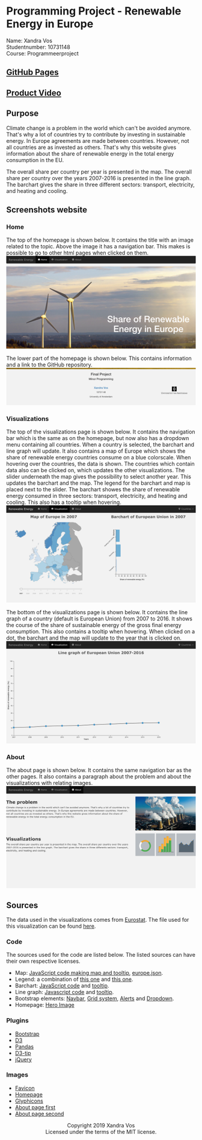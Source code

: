 # Programming Project - Renewable Energy in Europe

Name: Xandra Vos  
Studentnumber: 10731148  
Course: Programmeerproject

## [GitHub Pages](https://xandravos.github.io/project/)

## [Product Video](https://youtu.be/h_hzxvu8Hh4)

## Purpose
Climate change is a problem in the world which can't be
avoided anymore. That's why a lot of countries try to
contribute by investing in sustainable energy. In Europe
agreements are made between countries. However, not all
countries are as invested as others. That's why this
website gives information about the share of renewable
energy in the total energy consumption in the EU.

The overall share per country per year is presented in the
map. The overall share per country over the years 2007-2016
is presented in the line graph. The barchart gives the share
in three different sectors: transport, electricity, and
heating and cooling.

## Screenshots website
### Home
The top of the homepage is shown below. It contains the title with an image
related to the topic. Above the image it has a navigation bar. This makes is
possible to go to other html pages when clicked on them.
![top-home.png](https://github.com/xandravos/project/blob/master/doc/top-home.png)

The lower part of the homepage is shown below. This contains information and a
link to the GitHub repository.
![bottom-home.png](https://github.com/xandravos/project/blob/master/doc/bottom-home.png)

### Visualizations
The top of the visualizations page is shown below. It contains the navigation
bar which is the same as on the homepage, but now also has a dropdown menu
containing all countries. When a country is selected, the barchart and line
graph will update. It also contains a map of Europe which shows the share
of renewable energy countries consume on a blue colorscale. When hovering over
the countries, the data is shown. The countries which contain data also can be
clicked on, which updates the other visualizations. The slider underneath the
map gives the possibility to select another year. This updates the barchart
and the map. The legend for the barchart and map is placed next to the slider.
The barchart showes the share of renewable energy consumed in three sectors:
transport, electricity, and heating and cooling. This also has a tooltip when
hovering.
![top-visu.png](https://github.com/xandravos/project/blob/master/doc/top-visu.png)

The bottom of the visualizations page is shown below. It contains the line graph
of a country (default is European Union) from 2007 to 2016. It shows the course
of the share of sustainable energy of the gross final energy consumption. This
also contains a tooltip when hovering. When clicked on a dot, the barchart and
the map will update to the year that is clicked on.
![bottom-visu.png](https://github.com/xandravos/project/blob/master/doc/bottom-visu.png)

### About
The about page is shown below. It contains the same navigation bar as the other
pages. It also contains a paragraph about the problem and about the
visualizations with relating images.
![about.png](https://github.com/xandravos/project/blob/master/doc/about.png)

## Sources
The data used in the visualizations comes from [Eurostat](https://ec.europa.eu/eurostat/).
The file used for this visualization can be found [here](https://ec.europa.eu/eurostat/tgm/refreshTableAction.do?tab=table&plugin=1&pcode=sdg_07_40&language=en).

### Code
The sources used for the code are listed below. The listed sources can have
their own respective licenses.
* Map: [JavaScript code making map and tooltip](http://bl.ocks.org/micahstubbs/8e15870eb432a21f0bc4d3d527b2d14f),
[europe.json](https://raw.githubusercontent.com/leakyMirror/map-of-europe/master/TopoJSON/europe.topojson).
* Legend: a combination of [this one](https://www.visualcinnamon.com/2016/05/smooth-color-legend-d3-svg-gradient.html)
and [this one](https://bl.ocks.org/duspviz-mit/9b6dce37101c30ab80d0bf378fe5e583).
* Barchart: [JavaScript code](https://bl.ocks.org/hrecht/f84012ee860cb4da66331f18d588eee3) and [tooltip](https://bl.ocks.org/wnghdcjfe/6377d75c963e8f841609a7bf6d3d0c74).
* Line graph: [Javascript code](https://bl.ocks.org/gordlea/27370d1eea8464b04538e6d8ced39e89) and [tooltip](https://bl.ocks.org/wnghdcjfe/6377d75c963e8f841609a7bf6d3d0c74).
* Bootstrap elements: [Navbar](https://getbootstrap.com/docs/4.0/components/navbar/),
[Grid system](https://getbootstrap.com/docs/4.0/layout/grid/), [Alerts](https://www.w3schools.com/bootstrap/bootstrap_alerts.asp) and [Dropdown](https://www.w3schools.com/bootstrap/bootstrap_dropdowns.asp).
* Homepage: [Hero Image](https://www.w3schools.com/howto/howto_css_hero_image.asp)

### Plugins
* [Bootstrap](https://getbootstrap.com/)
* [D3](https://d3js.org/)
* [Pandas](https://pandas.pydata.org/)
* [D3-tip](https://labratrevenge.com/d3-tip/javascripts/d3.tip.v0.6.3.js)
* [jQuery](https://jquery.com/)

### Images
* [Favicon](https://www.flaticon.com/free-icons/renewable-energy)
* [Homepage](https://www.videoblocks.com/video/4k---ultra-hd-wind-power-turbine-windmill-energy-production---clean-and-renewable-energy-shot-on-red-buucwkr)
* [Glyphicons](https://getbootstrap.com/docs/3.3/components/)
* [About page first](https://kertupic.pw/alternative-power-sources-The-Earth-And-Climate-Change-in-2018.html)
* [About page second](https://crm.me/tour/more-features/reports-analytics/beautiful-visualizations/)

<p align="center">
Copyright 2019 Xandra Vos
<br>
Licensed under the terms of the MIT license.
</p>
